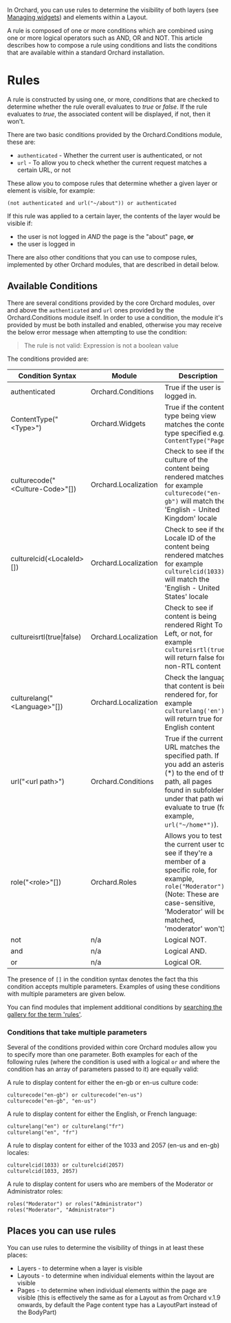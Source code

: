 In Orchard, you can use rules to determine the visibility of both layers (see [Managing widgets](Managing-widgets)) and elements within a Layout.

A rule is composed of one or more conditions which are combined using one or more logical operators such as AND, OR and NOT. This article describes how to compose a rule using conditions and lists the conditions that are available within a standard Orchard installation.

# Rules
A rule is constructed by using one, or more, *conditions* that are checked to determine whether the rule overall evaluates to *true* or *false*. If the rule evaluates to *true*, the associated content will be displayed, if not, then it won't.

There are two basic conditions provided by the Orchard.Conditions module, these are:

- `authenticated` - Whether the current user is authenticated, or not
- `url` - To allow you to check whether the current request matches a certain URL, or not

These allow you to compose rules that determine whether a given layer or element is visible, for example:

    (not authenticated and url("~/about")) or authenticated

If this rule was applied to a certain layer, the contents of the layer would be visible if:

- the user is not logged in *AND* the page is the "about" page, **or**
- the user is logged in

There are also other conditions that you can use to compose rules, implemented by other Orchard modules, that are described in detail below.

## Available Conditions
There are several conditions provided by the core Orchard modules, over and above the `authenticated` and `url` ones provided by the Orchard.Conditions module itself. In order to use a condition, the module it's provided by must be both installed and enabled, otherwise you may receive the below error message when attempting to use the condition:

> The rule is not valid: Expression is not a boolean value

The conditions provided are:

Condition Syntax                       | Module               | Description
---------------------------------------| ---------------------|-----------------------
authenticated                          | Orchard.Conditions   | True if the user is logged in.
ContentType("&lt;Type&gt;")            | Orchard.Widgets      | True if the content type being view matches the content type specified e.g. `ContentType("Page")`
culturecode("&lt;Culture-Code&gt;"[])  | Orchard.Localization | Check to see if the culture of the content being rendered matches, for example `culturecode("en-gb")` will match the 'English - United Kingdom' locale
culturelcid(&lt;LocaleId&gt;[])        | Orchard.Localization | Check to see if the Locale ID of the content being rendered matches, for example `culturelcid(1033)` will match the 'English - United States' locale
cultureisrtl(true\|false)              | Orchard.Localization | Check to see if content is being rendered Right To Left, or not, for example `cultureisrtl(true)` will return false for non-RTL content
culturelang("&lt;Language&gt;"[])      | Orchard.Localization | Check the language that content is being rendered for, for example `culturelang('en')` will return true for English content
url("&lt;url&nbsp;path&gt;")           | Orchard.Conditions   | True if the current URL matches the specified path. If you add an asterisk (*) to the end of the path, all pages found in subfolders under that path will evaluate to true (for example, `url("~/home*")`).
role("&lt;role&gt;"[])                 | Orchard.Roles        | Allows you to test the current user to see if they're a member of a specific role, for example, `role("Moderator")` (Note: These are case-sensitive, 'Moderator' will be matched, 'moderator' won't)
not                                    | n/a                  | Logical NOT.
and                                    | n/a                  | Logical AND.
or                                     | n/a                  | Logical OR.

The presence of `[]` in the condition syntax denotes the fact tha this condition accepts multiple parameters. Examples of using these conditions with multiple parameters are given below.

You can find modules that implement additional conditions by [searching the gallery for the term 'rules'](http://gallery.orchardproject.net/Packages/Modules?q=rules).

### Conditions that take multiple parameters

Several of the conditions provided within core Orchard modules allow you to specify more than one parameter. Both examples for each of the following rules (where the condition is used with a logical `or` and where the condition has an array of parameters passed to it) are equally valid:

A rule to display content for either the en-gb or en-us culture code:

    culturecode("en-gb") or culturecode("en-us")
    culturecode("en-gb", "en-us")

A rule to display content for either the English, or French language:
    
    culturelang("en") or culturelang("fr")
    culturelang("en", "fr")

A rule to display content for either of the 1033 and 2057 (en-us and en-gb) locales:

    culturelcid(1033) or culturelcid(2057)
    culturelcid(1033, 2057)

A rule to display content for users who are members of the Moderator or Administrator roles:

    roles("Moderator") or roles("Administrator")
    roles("Moderator", "Administrator")

## Places you can use rules
You can use rules to determine the visibility of things in at least these places:

- Layers - to determine when a layer is visible
- Layouts - to determine when individual elements within the layout are visible
- Pages - to determine when individual elements within the page are visible (this is effectively the same as for a Layout as from Orchard v.1.9 onwards, by default the Page content type has a LayoutPart instead of the BodyPart)

